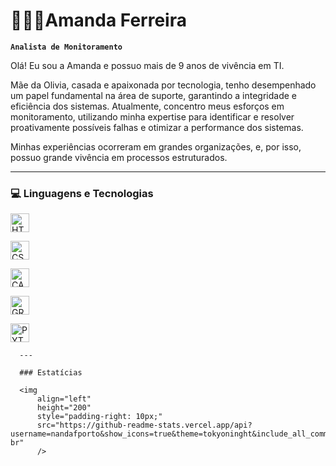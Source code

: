 # 👩🏻‍💻Amanda Ferreira

**`Analista de Monitoramento`**

Olá! Eu sou a Amanda e possuo mais de 9 anos de vivência em TI. 

Mãe da Olivia, casada e apaixonada por tecnologia,
tenho desempenhado um papel fundamental na área de suporte, garantindo a integridade e eficiência dos sistemas. Atualmente, concentro meus esforços em monitoramento, utilizando minha expertise para identificar e resolver proativamente possíveis falhas e otimizar a performance dos sistemas.

Minhas experiências ocorreram em grandes organizações, e, por isso, possuo grande vivência em processos estruturados.


---

### 💻 Linguagens e Tecnologias

<img
  src="https://cdn.jsdelivr.net/gh/devicons/devicon@latest/icons/html5/html5-plain-wordmark.svg"
  alt="HTML"
  title="HTML"
  width="30px"
/>

<img
  src="https://cdn.jsdelivr.net/gh/devicons/devicon@latest/icons/css3/css3-plain-wordmark.svg"
  alt="CSS"
  title="CSS"
  width="30px"
/>

<img
  src="https://cdn.jsdelivr.net/gh/devicons/devicon@latest/icons/css3/css3-plain-wordmark.svg"
  alt="CANVA"
  title="CANVA"
  width="30px"
/>

<img
  src="https://cdn.jsdelivr.net/gh/devicons/devicon@latest/icons/css3/css3-plain-wordmark.svg"
  alt="GRAFANA"
  title="GRAFANA"
  width="30px"
/>

<img
  src="https://cdn.jsdelivr.net/gh/devicons/devicon@latest/icons/css3/css3-plain-wordmark.svg"
  alt="PYTHON"
  title="PYTHON"
  width="30px"
/>

      ---

      ### Estatícias

      <img
          align="left"
          height="200"
          style="padding-right: 10px;"
          src="https://github-readme-stats.vercel.app/api?username=nandafporto&show_icons=true&theme=tokyoninght&include_all_commits=true&locale=pt-br"
          />

          
          
    
          
          
          
          
















<!--
**nandafporto/nandafporto** is a ✨ _special_ ✨ repository because its `README.md` (this file) appears on your GitHub profile.

Here are some ideas to get you started:

- 🔭 I’m currently working on ...
- 🌱 I’m currently learning ...
- 👯 I’m looking to collaborate on ...
- 🤔 I’m looking for help with ...
- 💬 Ask me about ...
- 📫 How to reach me: ...
- 😄 Pronouns: ...
- ⚡ Fun fact: ...
-->
